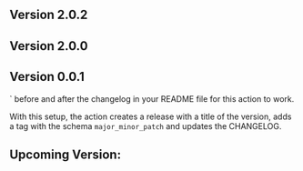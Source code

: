 ## Version 2.0.2




## Version 2.0.0




## Version 0.0.1
` before and after the changelog in your README file for this action to work.

With this setup, the action creates a release with a title of the version, adds a tag with the schema `major_minor_patch` and updates the CHANGELOG.

## Upcoming Version:






